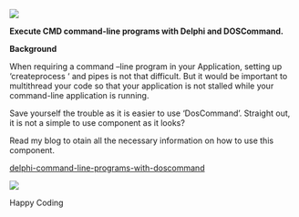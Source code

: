 ![](media/85162b41618a63d54342d366f4635ac0.png)

**Execute CMD command-line programs with Delphi and DOSCommand.**

**Background**

When requiring a command –line program in your Application, setting up
‘createprocess ‘ and pipes is not that difficult. But it would be important to
multithread your code so that your application is not stalled while your
command-line application is running.

Save yourself the trouble as it is easier to use ‘DosCommand’. Straight out, it
is not a simple to use component as it looks?

Read my blog to otain all the necessary information on how to use this component. 

[delphi-command-line-programs-with-doscommand](https://bayeseanblog.com/blog/delphi-command-line-programs-with-doscommand/22)

![](media/9f92a195f1a08e34b01910b8dd1ae522.gif)




Happy Coding

